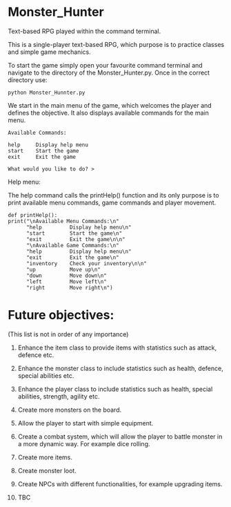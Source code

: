 # Monster_Hunter
Text-based RPG played within the command terminal.

This is a single-player text-based RPG, which purpose is to practice classes and simple game mechanics.

To start the game simply open your favourite command terminal and navigate to the directory of the Monster_Hunter.py. Once in the correct directory use:

    python Monster_Hunnter.py
    
We start in the main menu of the game, which welcomes the player and defines the objective. It also displays available commands for the main menu.

    Available Commands:

    help     Display help menu
    start    Start the game
    exit     Exit the game

    What would you like to do? >
    
Help menu:

The help command calls the printHelp() function and its only purpose is to print available menu commands, game commands and             player movement.

    def printHelp():
    print("\nAvailable Menu Commands:\n"
          "help         Display help menu\n"
          "start        Start the game\n"
          "exit         Exit the game\n\n"
          "\nAvailable Game Commands:\n"
          "help         Display help menu\n"
          "exit         Exit the game\n"
          "inventory    Check your inventory\n\n"
          "up           Move up\n"
          "down         Move down\n"
          "left         Move left\n"
          "right        Move right\n")

# Future objectives:
(This list is not in order of any importance)

1. Enhance the item class to provide items with statistics such as attack, defence etc.
2. Enhance the monster class to include statistics such as health, defence, special abilities etc.
3. Enhance the player class to include statistics such as health, special abilities, strength, agility etc.

4. Create more monsters on the board.
5. Allow the player to start with simple equipment.
6. Create a combat system, which will allow the player to battle monster in a more dynamic way. For example dice rolling.
7. Create more items.
8. Create monster loot.
9. Create NPCs with different functionalities, for example upgrading items.
10. TBC
